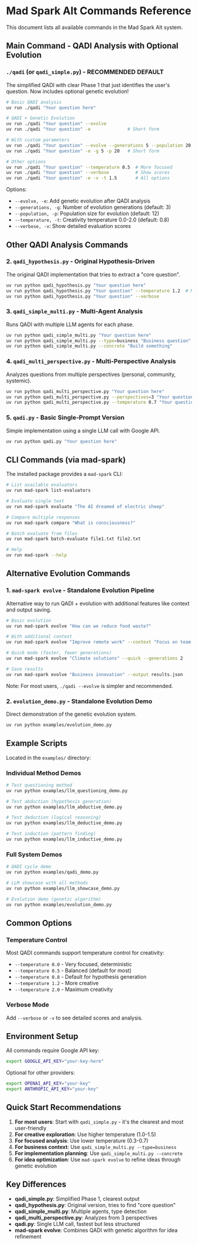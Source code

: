# Mad Spark Alt Commands Reference

This document lists all available commands in the Mad Spark Alt system.

## Main Command - QADI Analysis with Optional Evolution

### `./qadi` (or `qadi_simple.py`) - **RECOMMENDED DEFAULT**
The simplified QADI with clear Phase 1 that just identifies the user's question. Now includes optional genetic evolution!

```bash
# Basic QADI analysis
uv run ./qadi "Your question here"

# QADI + Genetic Evolution 
uv run ./qadi "Your question" --evolve
uv run ./qadi "Your question" -e              # Short form

# With custom parameters
uv run ./qadi "Your question" --evolve --generations 5 --population 20
uv run ./qadi "Your question" -e -g 5 -p 20   # Short form

# Other options
uv run ./qadi "Your question" --temperature 0.5  # More focused
uv run ./qadi "Your question" --verbose          # Show scores
uv run ./qadi "Your question" -e -v -t 1.5       # All options
```

Options:
- `--evolve, -e`: Add genetic evolution after QADI analysis
- `--generations, -g`: Number of evolution generations (default: 3)
- `--population, -p`: Population size for evolution (default: 12)
- `--temperature, -t`: Creativity temperature 0.0-2.0 (default: 0.8)
- `--verbose, -v`: Show detailed evaluation scores

## Other QADI Analysis Commands

### 2. `qadi_hypothesis.py` - Original Hypothesis-Driven
The original QADI implementation that tries to extract a "core question".
```bash
uv run python qadi_hypothesis.py "Your question here"
uv run python qadi_hypothesis.py "Your question" --temperature 1.2  # More creative
uv run python qadi_hypothesis.py "Your question" --verbose
```

### 3. `qadi_simple_multi.py` - Multi-Agent Analysis
Runs QADI with multiple LLM agents for each phase.
```bash
uv run python qadi_simple_multi.py "Your question here"
uv run python qadi_simple_multi.py --type=business "Business question"
uv run python qadi_simple_multi.py --concrete "Build something"
```

### 4. `qadi_multi_perspective.py` - Multi-Perspective Analysis
Analyzes questions from multiple perspectives (personal, community, systemic).
```bash
uv run python qadi_multi_perspective.py "Your question here"
uv run python qadi_multi_perspective.py --perspectives=3 "Your question"
uv run python qadi_multi_perspective.py --temperature 0.7 "Your question"
```

### 5. `qadi.py` - Basic Single-Prompt Version
Simple implementation using a single LLM call with Google API.
```bash
uv run python qadi.py "Your question here"
```

## CLI Commands (via mad-spark)

The installed package provides a `mad-spark` CLI:

```bash
# List available evaluators
uv run mad-spark list-evaluators

# Evaluate single text
uv run mad-spark evaluate "The AI dreamed of electric sheep"

# Compare multiple responses
uv run mad-spark compare "What is consciousness?"

# Batch evaluate from files
uv run mad-spark batch-evaluate file1.txt file2.txt

# Help
uv run mad-spark --help
```

## Alternative Evolution Commands

### 1. `mad-spark evolve` - Standalone Evolution Pipeline
Alternative way to run QADI + evolution with additional features like context and output saving.
```bash
# Basic evolution
uv run mad-spark evolve "How can we reduce food waste?"

# With additional context
uv run mad-spark evolve "Improve remote work" --context "Focus on team collaboration"

# Quick mode (faster, fewer generations)
uv run mad-spark evolve "Climate solutions" --quick --generations 2

# Save results
uv run mad-spark evolve "Business innovation" --output results.json
```

Note: For most users, `./qadi --evolve` is simpler and recommended.

### 2. `evolution_demo.py` - Standalone Evolution Demo
Direct demonstration of the genetic evolution system.
```bash
uv run python examples/evolution_demo.py
```

## Example Scripts

Located in the `examples/` directory:

### Individual Method Demos
```bash
# Test questioning method
uv run python examples/llm_questioning_demo.py

# Test abduction (hypothesis generation)
uv run python examples/llm_abductive_demo.py

# Test deduction (logical reasoning)
uv run python examples/llm_deductive_demo.py

# Test induction (pattern finding)
uv run python examples/llm_inductive_demo.py
```

### Full System Demos
```bash
# QADI cycle demo
uv run python examples/qadi_demo.py

# LLM showcase with all methods
uv run python examples/llm_showcase_demo.py

# Evolution demo (genetic algorithm)
uv run python examples/evolution_demo.py
```

## Common Options

### Temperature Control
Most QADI commands support temperature control for creativity:
- `--temperature 0.0` - Very focused, deterministic
- `--temperature 0.5` - Balanced (default for most)
- `--temperature 0.8` - Default for hypothesis generation
- `--temperature 1.2` - More creative
- `--temperature 2.0` - Maximum creativity

### Verbose Mode
Add `--verbose` or `-v` to see detailed scores and analysis.

## Environment Setup

All commands require Google API key:
```bash
export GOOGLE_API_KEY="your-key-here"
```

Optional for other providers:
```bash
export OPENAI_API_KEY="your-key"
export ANTHROPIC_API_KEY="your-key"
```

## Quick Start Recommendations

1. **For most users**: Start with `qadi_simple.py` - it's the clearest and most user-friendly
2. **For creative exploration**: Use higher temperature (1.0-1.5)
3. **For focused analysis**: Use lower temperature (0.3-0.7)
4. **For business context**: Use `qadi_simple_multi.py --type=business`
5. **For implementation planning**: Use `qadi_simple_multi.py --concrete`
6. **For idea optimization**: Use `mad-spark evolve` to refine ideas through genetic evolution

## Key Differences

- **qadi_simple.py**: Simplified Phase 1, clearest output
- **qadi_hypothesis.py**: Original version, tries to find "core question"
- **qadi_simple_multi.py**: Multiple agents, type detection
- **qadi_multi_perspective.py**: Analyzes from 3 perspectives
- **qadi.py**: Single LLM call, fastest but less structured
- **mad-spark evolve**: Combines QADI with genetic algorithm for idea refinement